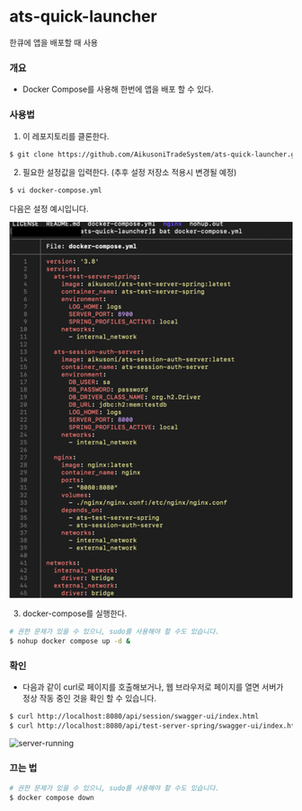 # ats-quick-launcher
한큐에 앱을 배포할 때 사용

### 개요
- Docker Compose를 사용해 한번에 앱을 배포 할 수 있다.

### 사용법
1. 이 레포지토리를 클론한다.
```sh
$ git clone https://github.com/AikusoniTradeSystem/ats-quick-launcher.git
```

2. 필요한 설정값을 입력한다. (추후 설정 저장소 적용시 변경될 예정)
```sh
$ vi docker-compose.yml
```

다음은 설정 예시입니다.

![docker-compose-example](./documents/imgs/docker-compose-example.png)

3. docker-compose를 실행한다.
```sh
# 권한 문제가 있을 수 있으니, sudo를 사용해야 할 수도 있습니다.
$ nohup docker compose up -d &
```

### 확인
- 다음과 같이 curl로 페이지를 호출해보거나, 웹 브라우저로 페이지를 열면 서버가 정상 작동 중인 것을 확인 할 수 있습니다. 
```sh
$ curl http://localhost:8080/api/session/swagger-ui/index.html
$ curl http://localhost:8080/api/test-server-spring/swagger-ui/index.html
````

![server-running](./documents/imgs/server-running-test.png)

### 끄는 법
```sh
# 권한 문제가 있을 수 있으니, sudo를 사용해야 할 수도 있습니다.
$ docker compose down
```
